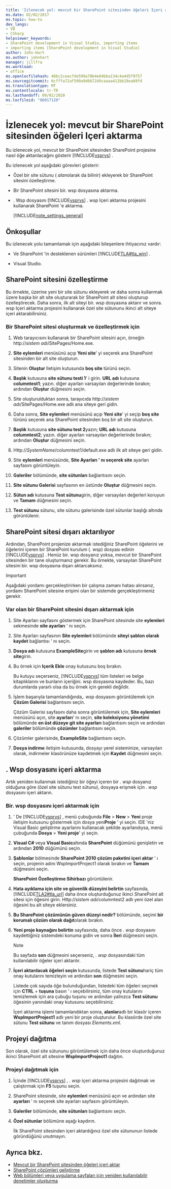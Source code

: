 ```yaml
---
title: 'İzlenecek yol: mevcut bir SharePoint sitesinden öğeleri Içeri aktarma | Microsoft Docs'
ms.date: 02/02/2017
ms.topic: how-to
dev_langs:
- VB
- CSharp
helpviewer_keywords:
- SharePoint development in Visual Studio, importing items
- importing items [SharePoint development in Visual Studio]
author: John-Hart
ms.author: johnhart
manager: jillfra
ms.workload:
- office
ms.openlocfilehash: 46bc2ceacfde599a70b4e84bba134c4a4d5f9757
ms.sourcegitcommit: 6cfffa72af599a9d667249caaaa411bb28ea69fd
ms.translationtype: MT
ms.contentlocale: tr-TR
ms.lasthandoff: 09/02/2020
ms.locfileid: "86017120"
---
```

# <a name="walkthrough-import-items-from-an-existing-sharepoint-site"></a>İzlenecek yol: mevcut bir SharePoint sitesinden öğeleri Içeri aktarma
  Bu izlenecek yol, mevcut bir SharePoint sitesinden SharePoint projesine nasıl öğe aktarılacağını gösterir [!INCLUDE[vsprvs](../sharepoint/includes/vsprvs-md.md)] .

 Bu izlenecek yol aşağıdaki görevleri gösterir:

- Özel bir site sütunu ( *alan*olarak da bilinir) ekleyerek bir SharePoint sitesini özelleştirme.

- Bir SharePoint sitesini bir. wsp dosyasına aktarma.

- . Wsp dosyasını [!INCLUDE[vsprvs](../sharepoint/includes/vsprvs-md.md)] . wsp Içeri aktarma projesini kullanarak SharePoint 'e aktarma.

  [!INCLUDE[note_settings_general](../sharepoint/includes/note-settings-general-md.md)]

## <a name="prerequisites"></a>Önkoşullar
 Bu izlenecek yolu tamamlamak için aşağıdaki bileşenlere ihtiyacınız vardır:

- Ve SharePoint 'in desteklenen sürümleri [!INCLUDE[TLA#tla_win](../sharepoint/includes/tlasharptla-win-md.md)] .

- Visual Studio.

## <a name="customize-a-sharepoint-site"></a>SharePoint sitesini özelleştirme
 Bu örnekte, üzerine yeni bir site sütunu ekleyerek ve daha sonra kullanmak üzere başka bir alt site oluşturarak bir SharePoint alt sitesi oluşturup özelleştirecek. Daha sonra, ilk alt siteyi bir. wsp dosyasına aktarır ve sonra. wsp Içeri aktarma projesini kullanarak özel site sütununu ikinci alt siteye içeri aktarabilirsiniz.

### <a name="to-create-and-customize-a-sharepoint-site"></a>Bir SharePoint sitesi oluşturmak ve özelleştirmek için

1. Web tarayıcısını kullanarak bir SharePoint sitesini açın, örneğin http://<em>sistem adı</em>/SitePages/Home.exe.

2. **Site eylemleri** menüsünü açıp **Yeni site**' yi seçerek ana SharePoint sitesinden bir alt site oluşturun.

3. Sitenin **Oluştur** Iletişim kutusunda **boş site** türünü seçin.

4. **Başlık** kutusuna **site sütunu testi 1**' i girin. **URL adı** kutusuna **columntest1**; yazın. diğer ayarları varsayılan değerlerinde bırakın; ardından **Oluştur** düğmesini seçin.

5. Site oluşturulduktan sonra, tarayıcıda http://<em>sistem adı</em>/SitePages/Home.exe adlı ana siteye geri gidin.

6. Daha sonra, **Site eylemleri** menüsünü açıp **Yeni site**' yi seçip **boş site** türünü seçerek ana SharePoint sitesinden boş bir alt site oluşturun.

7. **Başlık** kutusuna **site sütunu test 2**yazın; **URL adı** kutusuna **columntest2**; yazın. diğer ayarları varsayılan değerlerinde bırakın; ardından **Oluştur** düğmesini seçin.

8. Http://<em>SystemName</em>/columntest1/default.exe adlı ilk alt siteye geri gidin.

9. Site **eylemleri** menüsünde, **Site Ayarları ' nı seçerek site** ayarları sayfasını görüntüleyin.

10. **Galeriler** bölümünde, **site sütunları** bağlantısını seçin.

11. **Site sütunu Galerisi** sayfasının en üstünde **Oluştur** düğmesini seçin.

12. **Sütun adı** kutusuna **Test sütunu**girin, diğer varsayılan değerleri koruyun ve **Tamam** düğmesini seçin.

13. **Test sütunu** sütunu, site sütunu galerisinde özel sütunlar başlığı altında görüntülenir.

## <a name="exporting-the-sharepoint-site"></a>SharePoint sitesi dışarı aktarılıyor
 Ardından, SharePoint projenize aktarmak istediğiniz SharePoint öğelerini ve öğelerini içeren bir SharePoint kurulum (. wsp) dosyası edinin [!INCLUDE[vsprvs](../sharepoint/includes/vsprvs-md.md)] . Henüz bir. wsp dosyanız yoksa, mevcut bir SharePoint sitesinden bir tane oluşturmanız gerekir. Bu örnekte, varsayılan SharePoint sitesini bir. wsp dosyasına dışarı aktarcaksınız.

> [!IMPORTANT]
> Aşağıdaki yordamı gerçekleştirirken bir çalışma zamanı hatası alırsanız, yordamı SharePoint sitesine erişimi olan bir sistemde gerçekleştirmeniz gerekir.

### <a name="to-export-an-existing-sharepoint-site"></a>Var olan bir SharePoint sitesini dışarı aktarmak için

1. Site Ayarları sayfasını göstermek için SharePoint sitesinde site **eylemleri** sekmesinde **site ayarları** ' nı seçin.

2. Site Ayarları sayfasının **Site eylemleri** bölümünde **siteyi şablon olarak kaydet** bağlantısı ' nı seçin.

3. **Dosya adı** kutusuna **ExampleSite**girin ve **şablon adı** kutusuna **örnek site**girin.

4. Bu örnek için **Içerik Ekle** onay kutusunu boş bırakın.

     Bu kutuyu seçerseniz, [!INCLUDE[vsprvs](../sharepoint/includes/vsprvs-md.md)] tüm listeleri ve belge kitaplıklarını ve bunların içeriğini. wsp dosyasına kaydeder. Bu, bazı durumlarda yararlı olsa da bu örnek için gerekli değildir.

5. İşlem başarıyla tamamlandığında,. wsp dosyasını görüntülemek için **Çözüm Galerisi** bağlantısını seçin.

     Çözüm Galerisi sayfasını daha sonra görüntülemek için, **Site eylemleri** menüsünü açın, site **ayarları**' nı seçin, **site koleksiyonu yönetimi** bölümünde **en üst düzeye git site ayarları** bağlantısını seçin ve ardından **galeriler** bölümünde **çözümler** bağlantısını seçin.

6. Çözümler galerisinde, **ExampleSite** bağlantısını seçin.

7. **Dosya indirme** iletişim kutusunda, dosyayı yerel sisteminize, varsayılan olarak, indirmeler klasörünüze kaydetmek için **Kaydet** düğmesini seçin.

## <a name="import-the-wsp-file"></a>. Wsp dosyasını içeri aktarma
 Artık yeniden kullanmak istediğiniz bir öğeyi içeren bir *. wsp* dosyanız olduğuna göre (özel site sütunu test sütunu), dosyaya erişmek için *. wsp* dosyasını içeri aktarın.

### <a name="to-import-a-wsp-file"></a>Bir. wsp dosyasını içeri aktarmak için

1. ' De [!INCLUDE[vsprvs](../sharepoint/includes/vsprvs-md.md)] , menü çubuğunda **File**  >  **New**  >  **Yeni** proje iletişim kutusunu göstermek için dosya yeni**Proje** ' yi seçin. IDE 'niz Visual Basic geliştirme ayarlarını kullanacak şekilde ayarlandıysa, menü çubuğunda **Dosya**  >  **Yeni proje**' yi seçin.

2. **Visual C#** veya **Visual Basic**altında **SharePoint** düğümünü genişletin ve ardından **2010** düğümünü seçin.

3. **Şablonlar** bölmesinde **SharePoint 2010 çözüm paketini içeri aktar** ' ı seçin, projenin adını WspImportProject1 olarak bırakın ve **Tamam** düğmesini seçin.

    **SharePoint Özelleştirme Sihirbazı** görüntülenir.

4. **Hata ayıklama için site ve güvenlik düzeyini belirtin** sayfasında, [!INCLUDE[TLA2#tla_url](../sharepoint/includes/tla2sharptla-url-md.md)] daha önce oluşturduğunuz ikinci SharePoint alt sitesi için öğesini girin. Http://<em>sistem adı</em>/columntest2 adlı yeni özel alan öğesini bu alt siteye eklersiniz.

5. **Bu SharePoint çözümünün güven düzeyi nedir?** bölümünde, seçimi **bir korumalı çözüm olarak dağıt**olarak bırakın.

6. **Yeni proje kaynağını belirtin** sayfasında, daha önce *. wsp* dosyasını kaydettiğiniz sistemdeki konuma gidin ve sonra **İleri** düğmesini seçin.

   > [!NOTE]
   > Bu sayfada **son** düğmesini seçerseniz, *. wsp* dosyasındaki tüm kullanılabilir öğeler içeri aktarılır.

7. **İçeri aktarılacak öğeleri seçin** kutusunda, listede **Test sütunu**hariç tüm onay kutularını temizleyin ve ardından **son** düğmesini seçin.

    Listede çok sayıda öğe bulunduğundan, listedeki tüm öğeleri seçmek için **CTRL** + **tuşuna** basın ' ı seçebilirsiniz, tüm onay kutularını temizlemek için ara çubuğu tuşunu ve ardından yalnızca **Test sütunu** öğesinin yanındaki onay kutusunu seçebilirsiniz.

    İçeri aktarma işlemi tamamlandıktan sonra, **alanlar**adlı bir klasör içeren **WspImportProject1** adlı yeni bir proje oluşturulur. Bu klasörde özel site sütunu **Test sütunu** ve tanım dosyası *Elements.xml*.

## <a name="deploy-the-project"></a>Projeyi dağıtma
 Son olarak, özel site sütununu görüntülemek için daha önce oluşturduğunuz ikinci SharePoint alt sitesine **WspImportProject1** dağıtın.

### <a name="to-deploy-the-project"></a>Projeyi dağıtmak için

1. İçinde [!INCLUDE[vsprvs](../sharepoint/includes/vsprvs-md.md)] , *. wsp* içeri aktarma projesini dağıtmak ve çalıştırmak için **F5** tuşunu seçin.

2. SharePoint sitesinde, site **eylemleri** menüsünü açın ve ardından site **ayarları** ' nı seçerek site ayarları sayfasını görüntüleyin.

3. **Galeriler** bölümünde, **site sütunları** bağlantısını seçin.

4. **Özel sütunlar** bölümüne aşağı kaydırın.

     İlk SharePoint sitesinden içeri aktardığınız özel site sütununun listede göründüğünü unutmayın.

## <a name="see-also"></a>Ayrıca bkz.
- [Mevcut bir SharePoint sitesinden öğeleri içeri aktar](../sharepoint/importing-items-from-an-existing-sharepoint-site.md)
- [SharePoint çözümleri geliştirme](../sharepoint/developing-sharepoint-solutions.md)
- [Web bölümleri veya uygulama sayfaları için yeniden kullanılabilir denetimler oluşturma](../sharepoint/creating-reusable-controls-for-web-parts-or-application-pages.md)
